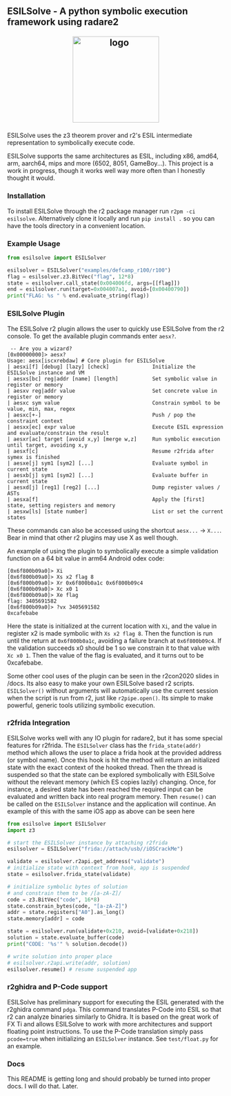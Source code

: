##  ESILSolve - A python symbolic execution framework using radare2 <p align="center"><img src="https://raw.githubusercontent.com/aemmitt-ns/esilsolve/master/raphi.svg" alt="logo" width="200"/></p>

ESILSolve uses the z3 theorem prover and r2's ESIL intermediate representation to symbolically execute code. 

ESILSolve supports the same architectures as ESIL, including x86, amd64, arm, aarch64, mips and more (6502, 8051, GameBoy...). This project is a work in progress, though it works well way more often than I honestly thought it would.

### Installation 

To install ESILSolve through the r2 package manager run `r2pm -ci esilsolve`. Alternatively clone it locally and run `pip install .` so you can have the tools directory in a convenient location. 

### Example Usage

```python
from esilsolve import ESILSolver

esilsolver = ESILSolver("examples/defcamp_r100/r100")
flag = esilsolver.z3.BitVec("flag", 12*8)
state = esilsolver.call_state(0x004006fd, args=[[flag]])
end = esilsolver.run(target=0x004007a1, avoid=[0x00400790])
print("FLAG: %s " % end.evaluate_string(flag))

```

### ESILSolve Plugin

The ESILSolve r2 plugin allows the user to quickly use ESILSolve from the r2 console. To get the available plugin commands enter `aesx?`. 

```
 -- Are you a wizard?
[0x00000000]> aesx?
Usage: aesx[iscxrebdaw] # Core plugin for ESILSolve
| aesxi[f] [debug] [lazy] [check]              Initialize the ESILSolve instance and VM
| aesxs[bc] reg|addr [name] [length]           Set symbolic value in register or memory
| aesxv reg|addr value                         Set concrete value in register or memory
| aesxc sym value                              Constrain symbol to be value, min, max, regex
| aesxc[+-]                                    Push / pop the constraint context
| aesxx[ec] expr value                         Execute ESIL expression and evaluate/constrain the result
| aesxr[ac] target [avoid x,y] [merge w,z]     Run symbolic execution until target, avoiding x,y
| aesxf[c]                                     Resume r2frida after symex is finished
| aesxe[j] sym1 [sym2] [...]                   Evaluate symbol in current state
| aesxb[j] sym1 [sym2] [...]                   Evaluate buffer in current state
| aesxd[j] [reg1] [reg2] [...]                 Dump register values / ASTs
| aesxa[f]                                     Apply the [first] state, setting registers and memory
| aesxw[ls] [state number]                     List or set the current states
```

These commands can also be accessed using the shortcut `aesx...` -> `X...`. Bear in mind that other r2 plugins may use X as well though. 

An example of using the plugin to symbolically execute a simple validation function on a 64 bit value in arm64 Android odex code:

```
[0x6f800b09a0]> Xi
[0x6f800b09a0]> Xs x2 flag 8
[0x6f800b09a0]> Xr 0x6f800b0a1c 0x6f800b09c4
[0x6f800b09a0]> Xc x0 1
[0x6f800b09a0]> Xe flag
flag: 3405691582
[0x6f800b09a0]> ?vx 3405691582
0xcafebabe
```

Here the state is initialized at the current location with `Xi`, and the value in register x2 is made symbolic with `Xs x2 flag 8`. Then the function is run until the return at `0x6f800b0a1c`, avoiding a failure branch at `0x6f800b09c4`. If the validation succeeds x0 should be 1 so we constrain it to that value with `Xc x0 1`. Then the value of the flag is evaluated, and it turns out to be 0xcafebabe.

Some other cool uses of the plugin can be seen in the r2con2020 slides in /docs. Its also easy to make your own ESILSolve based r2 scripts. `ESILSolver()` without arguments will automatically use the current session when the script is run from r2, just like `r2pipe.open()`. Its simple to make powerful, generic tools utilizing symbolic execution. 

### r2frida Integration

ESILSolve works well with any IO plugin for radare2, but it has some special features for r2frida. The `ESILSolver` class has the `frida_state(addr)` method which allows the user to place a frida hook at the provided address (or symbol name). Once this hook is hit the method will return an initialized state with the exact context of the hooked thread. Then the thread is suspended so that the state can be explored symbolically with ESILSolve without the relevant memory (which ES copies lazily) changing. Once, for instance, a desired state has been reached the required input can be evaluated and written back into real program memory. Then `resume()` can be called on the `ESILSolver` instance and the application will continue. An example of this with the same iOS app as above can be seen here 

```python
from esilsolve import ESILSolver
import z3

# start the ESILSolver instance by attaching r2frida 
esilsolver = ESILSolver("frida://attach/usb//iOSCrackMe")

validate = esilsolver.r2api.get_address("validate")
# initialize state with context from hook, app is suspended
state = esilsolver.frida_state(validate)

# initialize symbolic bytes of solution
# and constrain them to be /[a-zA-Z]/
code = z3.BitVec("code", 16*8)
state.constrain_bytes(code, "[a-zA-Z]")
addr = state.registers["A0"].as_long()
state.memory[addr] = code

state = esilsolver.run(validate+0x210, avoid=[validate+0x218])
solution = state.evaluate_buffer(code)
print("CODE: '%s'" % solution.decode())

# write solution into proper place
# esilsolver.r2api.write(addr, solution) 
esilsolver.resume() # resume suspended app
```

### r2ghidra and P-Code support

ESILSolve has preliminary support for executing the ESIL generated with the r2ghidra command `pdga`. This command translates P-Code into ESIL so that r2 can analyze binaries similarly to Ghidra. It is based on the great work of FX Ti and allows ESILSolve to work with more architectures and support floating point instructions. To use the P-Code translation simply pass `pcode=true` when initializing an `ESILSolver` instance. See `test/float.py` for an example. 

### Docs

This README is getting long and should probably be turned into proper docs. I will do that. Later.